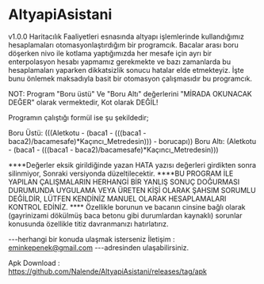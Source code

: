 # AltyapiAsistani
v1.0.0
Haritacılık Faaliyetleri esnasında altyapı işlemlerinde kullandığımız hesaplamaları otomasyonlaştırdığım bir programcık. 
Bacalar arası boru döşerken nivo ile kotlama yaptığımızda her mesafe için ayrı bir enterpolasyon hesabı yapmamız gerekmekte 
ve bazı zamanlarda bu hesaplamaları yaparken dikkatsizlik sonucu hatalar elde etmekteyiz. İşte bunu önlemek maksadıyla basit bir otomasyon çalışmasıdır bu programcık.

NOT: Program "Boru üstü" Ve "Boru Altı" değerlerini "MİRADA OKUNACAK DEĞER" olarak vermektedir, Kot olarak DEĞİL!

Programın çalıştığı formül ise şu şekildedir;

Boru Üstü:   (((Aletkotu - (baca1 - (((baca1 - baca2)/bacamesafe)*Kaçıncı_Metredesin))) - borucapı))
Boru Altı:   (Aletkotu - (baca1 - (((baca1 - baca2)/bacamesafe)*Kaçıncı_Metredesin)))


****Değerler eksik girildiğinde yazan HATA yazısı değerleri girdikten sonra silinmiyor, Sonraki versiyonda düzeltilecektir.
****BU PROGRAM İLE YAPILAN ÇALIŞMALARIN HERHANGİ BİR YANLIŞ SONUÇ DOĞURMASI DURUMUNDA UYGULAMA VEYA ÜRETEN KİŞİ OLARAK ŞAHSIM SORUMLU DEĞİLDİR, 
LÜTFEN KENDİNİZ MANUEL OLARAK HESAPLAMALARI KONTROL EDİNİZ. 
**** Özellikle borunun ve bacanın cinsine bağlı olarak (gayrinizami dökülmüş baca betonu gibi durumlardan kaynaklı) sorunlar konusunda özellikle titiz davranmanızı hatırlatırız.

---herhangi bir konuda ulaşmak isterseniz 
İletişim : eminkepenek@gmail.com 
---adresinden ulaşabilirsiniz.  


Apk Download : https://github.com/Nalende/AltyapiAsistani/releases/tag/apk
